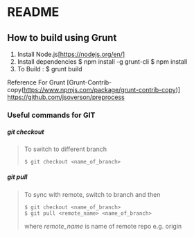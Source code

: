 # README

## How to build using Grunt

1. Install Node.js[https://nodejs.org/en/]
2. Install dependencies
		$ npm install -g grunt-cli
		$ npm install
3. To Build : 
		$ grunt build

Reference For Grunt
		[Grunt-Contrib-copy(https://www.npmjs.com/package/grunt-contrib-copy)]
		https://github.com/jsoverson/preprocess


### Useful commands for GIT

##### git checkout
>To switch to different branch
>
>```shell
>$ git checkout <name_of_branch>

##### git pull
>To sync with remote, switch to branch and then
>
>```shell
>$ git checkout <name_of_branch>
>$ git pull <remote_name> <name_of_branch>
>```
>where *remote_name* is name of remote repo e.g. origin